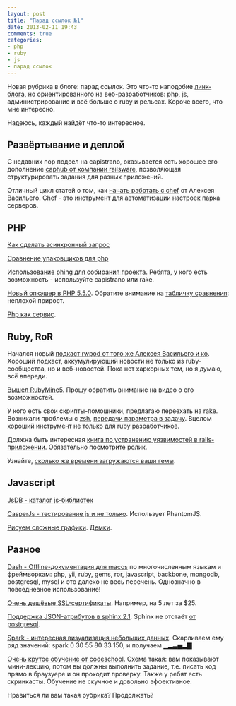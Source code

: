 ```yaml
---
layout: post
title: "Парад ссылок №1"
date: 2013-02-11 19:43
comments: true
categories:
- php
- ruby
- js
- парад ссылок
---
```



Новая рубрика в блоге: парад ссылок. Это что-то наподобие [линк-блога](http://addmeto.cc/), но ориентированного на веб-разработчиков: php, js, администрирование и всё больше о ruby и рельсах. Короче всего, что мне интересно.

Надеюсь, каждый найдёт что-то интересное.

<!-- more -->

## Развёртывание и деплой

С недавних пор подсел на capistrano, оказывается есть хорошее его дополнение [caphub от компании railsware](http://railsware.com/blog/2011/11/18/caphub-multiple-applications-deployment-with-capistrano/), позволяющая структурировать задания для разных приложений.

Отличный цикл статей о том, как [начать работать с chef](http://leopard.in.ua/2013/01/04/chef-solo-getting-started-part-1/) от Алексея Васильего. Chef - это инструмент для автоматизации настроек парка серверов.

## PHP

[Как сделать асинхронный запрос](https://segment.io/blog/how-to-make-async-requests-in-php/)

[Сравнение упаковщиков для php](http://nitschinger.at/Benchmarking-Cache-Transcoders-in-PHP)

[Использование phing для собирания проекта](http://unassumingphp.com/managing-php-application-builds-with-phing/). Ребята, у кого есть возможность - используйте capistrano или rake.

[Новый опкэшер в PHP 5.5.0](https://wiki.php.net/rfc/optimizerplus). Обратите внимание на [табличку сравнения](https://docs.google.com/spreadsheet/ccc?key=0Agw0hgqCxf0cdEZsdm1yNjd3amJReG05MzJYSF9USGc#gid=0): неплохой прирост.

[Php как сервис](http://phpmaster.com/php-as-a-service-fortrabbit/).

## Ruby, RoR

Начался новый [подкаст rwpod от того же Алексея Васильего и ко](http://www.rwpod.com/). Хороший подкаст, аккумулирующий новости не только из ruby-сообщества, но и веб-новостей. Пока нет харкорных тем, но я думаю, всё впереди.

[Вышел RubyMine5](http://habrahabr.ru/company/JetBrains/blog/168655/). Прошу обратить внимание на видео о его возможностей.

У кого есть свои скрипты-помошники, предлагаю переехать на rake. Возникали проблемы с [zsh](http://www.scottw.com/zsh-rake-parameters), [передачи параметра в задачу](http://viget.com/extend/protip-passing-parameters-to-your-rake-tasks). Вцелом хороший инструмент не только для ruby разработчиков.

Должна быть интересная [книга по устранению уязвимостей в rails-приложении](http://securingrails.com/). Обязательно посмотрите ролик.

Узнайте, [сколько же времени загружаются ваши гемы](http://ablogaboutcode.com/2012/05/03/benchmark-your-bundle/).

## Javascript

[JsDB - каталог js-библиотек](http://www.jsdb.io/)

[CasperJs - тестирование js и не только](http://casperjs.org/). Использует PhantomJS.

[Рисуем сложные графики](https://github.com/unconed/MathBox.js). [Демки](http://acko.net/blog/making-mathbox/).

## Разное

[Dash - Offline-документация для macos](http://kapeli.com/) по многочисленным языкам и фреймворкам: php, yii, ruby, gems, ror, javascript, backbone, mongodb, postgresql, mysql и это далеко не весь перечень. Однозначно в повседневное использование!

[Очень дешёвые SSL-сертификаты](https://www.cheapssls.com/comodo-ssl-certificates/positivessl.html?years=5). Например, на 5 лет за $25.

[Поддержка JSON-атрибутов в sphinx 2.1](http://sphinxsearch.com/blog/2013/02/07/sphinx-2-1-json-attributes/). Sphinx не отстаёт [от postgresql](http://www.postgresql.org/docs/9.2/static/functions-json.html).

[Spark - интересная визуализация небольших данных](http://zachholman.com/spark/). Скарливаем ему ряд значений: spark 0 30 55 80 33 150, и получаем ▁▂▃▅▂▇

[Очень крутое обучение от codeschool](http://www.codeschool.com/). Схема такая: вам показывают мини-лекцию, потом вы должны выполнить задание, т.е. писать код прямо в браузуере и он проходит проверку. Также у ребят есть скринкасты. Обучение не скучное и довольно эффективное.

Нравиться ли вам такая рубрика? Продолжать?